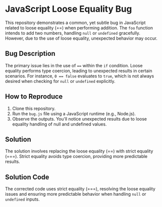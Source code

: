 # JavaScript Loose Equality Bug

This repository demonstrates a common, yet subtle bug in JavaScript related to loose equality (==) when performing addition.  The `foo` function intends to add two numbers, handling `null` or `undefined` gracefully. However, due to the use of loose equality, unexpected behavior may occur.

## Bug Description
The primary issue lies in the use of `==` within the `if` condition.  Loose equality performs type coercion, leading to unexpected results in certain scenarios. For instance, `0 == false` evaluates to `true`, which is not always desired when checking for `null` or `undefined` explicitly.

## How to Reproduce
1. Clone this repository.
2. Run the `bug.js` file using a JavaScript runtime (e.g., Node.js).
3. Observe the outputs. You'll notice unexpected results due to loose equality handling of null and undefined values.

## Solution
The solution involves replacing the loose equality (==) with strict equality (===). Strict equality avoids type coercion, providing more predictable results.

## Solution Code
The corrected code uses strict equality (===), resolving the loose equality issues and ensuring more predictable behavior when handling `null` or `undefined` inputs.
